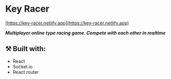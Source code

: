 # Key Racer

[https://key-racer.netlify.app](https://key-racer.netlify.app)

***Multiplayer online type racing game. Compete with each other in realtime***

## ⚒️ Built with:
- React
- Socket.io
- React router
